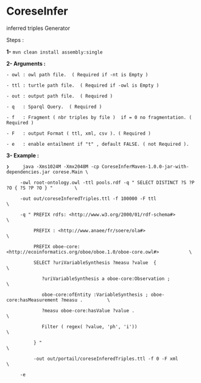 

# CoreseInfer

inferred triples Generator

Steps : 

 **1-** `mvn clean install assembly:single `

 **2- Arguments :**
 
    - owl : owl path file.  ( Required if -nt is Empty ) 
    
    - ttl : turtle path file.  ( Required if -owl is Empty ) 
    
    - out : output path file.  ( Required )
    
    - q   : Sparql Query.  ( Required )
    
    - f   : Fragment ( nbr triples by file )  if = 0 no fragmentation. ( Required )
    
    - F   : output Format ( ttl, xml, csv ). ( Required )
    
    - e   : enable entailment if "t" , default FALSE. ( not Required ).
    
  **3- Example :**
  
 ```
❯     java -Xms1024M -Xmx2048M -cp CoreseInferMaven-1.0.0-jar-with-dependencies.jar corese.Main \

      -owl root-ontology.owl -ttl pools.rdf -q " SELECT DISTINCT ?S ?P ?O { ?S ?P ?O } "        \
      
      -out out/coreseInferedTriples.ttl -f 100000 -F ttl                                        \
      
      -q " PREFIX rdfs: <http://www.w3.org/2000/01/rdf-schema#>                                 \
      
           PREFIX : <http://www.anaee/fr/soere/ola#>                                            \
           
           PREFIX oboe-core: <http://ecoinformatics.org/oboe/oboe.1.0/oboe-core.owl#>           \
           
           SELECT ?uriVariableSynthesis ?measu ?value  {                                        \
           
              ?uriVariableSynthesis a oboe-core:Observation ;                                   \
           
              oboe-core:ofEntity :VariableSynthesis ; oboe-core:hasMeasurement ?measu .         \
           
              ?measu oboe-core:hasValue ?value .                                                \
              
              Filter ( regex( ?value, 'ph', 'i'))                                               \
             
           } "                                                                                  \
           
           -out out/portail/coreseInferedTriples.ttl -f 0 -F xml                                \
           
      -e

```

